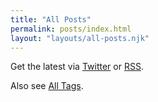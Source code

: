 ```yaml
---
title: "All Posts"
permalink: posts/index.html
layout: "layouts/all-posts.njk"
---
```


Get the latest via [Twitter](https://twitter.com/joshcanhelp) or [RSS](https://www.joshcanhelp.com/feed.xml).

Also see [All Tags](/tags/).